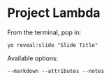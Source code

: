 
# Project Lambda

From the terminal, pop in:

  ```yo reveal:slide "Slide Title"```

Available options:

 ```--markdown --attributes --notes```
